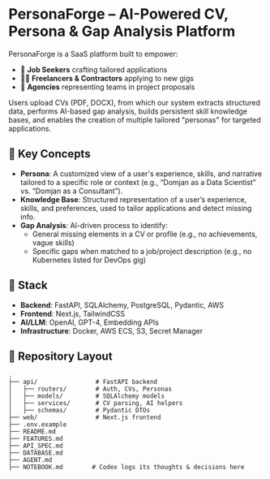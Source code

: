# PersonaForge – AI-Powered CV, Persona & Gap Analysis Platform

PersonaForge is a SaaS platform built to empower:
- 🎯 **Job Seekers** crafting tailored applications
- 🧑‍💻 **Freelancers & Contractors** applying to new gigs
- 🏢 **Agencies** representing teams in project proposals

Users upload CVs (PDF, DOCX), from which our system extracts structured data, performs AI-based gap analysis, builds persistent skill knowledge bases, and enables the creation of multiple tailored "personas" for targeted applications.

## 🧠 Key Concepts

- **Persona**: A customized view of a user's experience, skills, and narrative tailored to a specific role or context (e.g., “Domjan as a Data Scientist” vs. “Domjan as a Consultant”).
- **Knowledge Base**: Structured representation of a user’s experience, skills, and preferences, used to tailor applications and detect missing info.
- **Gap Analysis**: AI-driven process to identify:
  - General missing elements in a CV or profile (e.g., no achievements, vague skills)
  - Specific gaps when matched to a job/project description (e.g., no Kubernetes listed for DevOps gig)

## 🧱 Stack

- **Backend**: FastAPI, SQLAlchemy, PostgreSQL, Pydantic, AWS
- **Frontend**: Next.js, TailwindCSS
- **AI/LLM**: OpenAI, GPT-4, Embedding APIs
- **Infrastructure**: Docker, AWS ECS, S3, Secret Manager

## 📂 Repository Layout

```
.
├── api/                # FastAPI backend
│   ├── routers/        # Auth, CVs, Personas
│   ├── models/         # SQLAlchemy models
│   ├── services/       # CV parsing, AI helpers
│   ├── schemas/        # Pydantic DTOs
├── web/                # Next.js frontend
├── .env.example
├── README.md
├── FEATURES.md
├── API_SPEC.md
├── DATABASE.md
├── AGENT.md
├── NOTEBOOK.md        # Codex logs its thoughts & decisions here
```
